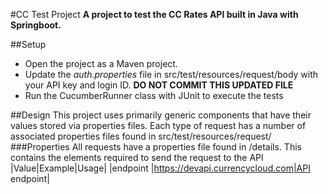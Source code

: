 #CC Test Project
**A project to test the CC Rates API built in Java with Springboot.**

##Setup
- Open the project as a Maven project.
- Update the _auth.properties_ file in src/test/resources/request/body with your API key and login ID. **DO NOT COMMIT THIS UPDATED FILE**
- Run the CucumberRunner class with JUnit to execute the tests

##Design
This project uses primarily generic components that have their values stored via properties files. Each type of request has
a number of associated properties files found in src/test/resources/request/
###Properties
All requests have a properties file found in /details. This contains the elements required to send the request to the API
|Value|Example|Usage|
|endpoint  |https://devapi.currencycloud.com|API endpoint|
